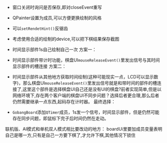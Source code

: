 
- 窗口关闭时询问是否保存,即对closeEvent重写
- QPainter设置为成员,可以方便更换绘制的风格
- 可以`setRendetHint()`反锯齿
- 考虑使用合适的绘制的device,可以把下棋结果保存截图



- 时间显示部件1s自己绘制自己一次
方案一：
- 时间显示部件带计时功能，棋盘UI`mouseReleaseEvent()`里发出信号与其时间显示部件的槽连接
方案二：
- 时间显示部件从其他地方获取时间绘制(这种可能现实一点，LCD可以显示数字)，那么棋盘UI`mouseReleaseEvent()`里发出信号就是和带时间的部件的槽连接了,这里这个部件是选择棋盘UI自己还是没有UI的棋盘?前者实现简单,但是以网络环境下,存在两个客户端的棋盘UI不同步问题？选择后者更合理,那么后者仍然需要继承一点东西,起码存在计时器。
最终选择：
- `GobangBoard`添加`QTimer`成员，1s发一个信号，时间显示部件，但是仍然可能存在同步问题，即鼠标下完子后时间仍然在走动。




联机版、AI模式和单机双人模式相比要改动的地方：
boardUi里要加成员变量表明自己是哪一方,只有是自己一方要下棋了,才允许下棋,其他情况下锁住
